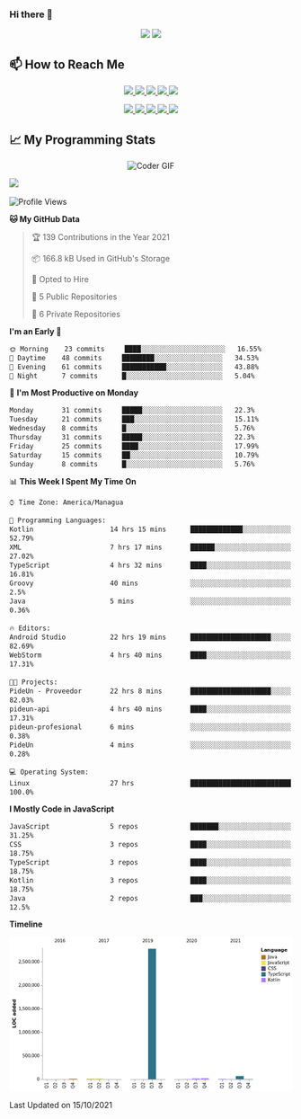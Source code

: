 ### Hi there 👋

<!--
**DevKenny/DevKenny** is a ✨ _special_ ✨ repository because its `README.md` (this file) appears on your GitHub profile.

Here are some ideas to get you started:

- 🔭 I’m currently working on ...
- 🌱 I’m currently learning ...
- 👯 I’m looking to collaborate on ...
- 🤔 I’m looking for help with ...
- 💬 Ask me about ...
- 📫 How to reach me: ...
- 😄 Pronouns: ...
- ⚡ Fun fact: ...
-->

<p align = "center">
  <img src="https://github-readme-stats.vercel.app/api?username=DevKenny&count_private=true&show_icons=true&theme=graywhite&line_height=30&hide_border=true">
  <img src="https://github-readme-stats.vercel.app/api/top-langs/?username=DevKenny&hide=html,css&theme=graywhite&hide_border=true">
</p>

## 📫 How to Reach Me

<p align="center">
 <a href="https://devkenny.github.io">
  <img src="https://img.shields.io/badge/DevKenny-%23206A5D.svg?&style=for-the-badge&logo=jquery&logoColor=white" />
 </a>

 <a href="https://www.linkedin.com/in/hreal92">
  <img src="https://img.shields.io/badge/connect-%230077B5.svg?&style=for-the-badge&logo=linkedin&logoColor=white" />
 </a>

 <a href="https://join.skype.com/invite/IQ6gVADlpBSM">
  <img src="https://img.shields.io/badge/chat-%2300AFF0.svg?&style=for-the-badge&logo=skype&logoColor=white" />
 </a>

 <a href="mailto:realherrold@gmail.com">
  <img src="https://img.shields.io/badge/email-%23C14438.svg?&style=for-the-badge&logo=Gmail&logoColor=white" />
 </a>

 <a href="https://wa.me/50589517503">
  <img src="https://img.shields.io/badge/Whatsapp-%2300BFA5.svg?&style=for-the-badge&logo=Whatsapp&logoColor=white" />
 </a>
</p>

<p align="center">
  <a href="#">
    <img src="https://badges.pufler.dev/visits/DevKenny/DevKenny?style=flat-square&color=green&logo=github">
  </a>
  <a href="#">
    <img src="https://badges.pufler.dev/years/DevKenny?style=flat-square&color=green&logo=github">
  </a>
  <a href="#">
    <img src="https://badges.pufler.dev/repos/DevKenny?style=flat-square&color=green&logo=github">
  </a>
  <a href="#">
    <img src="https://badges.pufler.dev/gists/DevKenny?style=flat-square&color=green&logo=github">
  </a>
  <a href="#">
    <img src="https://badges.pufler.dev/commits/monthly/DevKenny?style=flat-square&color=green&logo=github">
  </a>
</p>

## 📈 My Programming Stats

<p align="center">
 <img src="https://www.mygo.ge/uploads/blog/1584023795.jpg" alt="Coder GIF" style="max-width:500px">
</p>

![](https://github-profile-summary-cards.vercel.app/api/cards/profile-details?username=vn7n24fzkq&theme=vue)

<!--START_SECTION:waka-->
![Profile Views](http://img.shields.io/badge/Profile%20Views-0-blue)

**🐱 My GitHub Data** 

> 🏆 139 Contributions in the Year 2021
 > 
> 📦 166.8 kB Used in GitHub's Storage 
 > 
> 💼 Opted to Hire
 > 
> 📜 5 Public Repositories 
 > 
> 🔑 6 Private Repositories  
 > 
**I'm an Early 🐤** 

```text
🌞 Morning    23 commits     ████░░░░░░░░░░░░░░░░░░░░░   16.55% 
🌆 Daytime    48 commits     ████████░░░░░░░░░░░░░░░░░   34.53% 
🌃 Evening    61 commits     ███████████░░░░░░░░░░░░░░   43.88% 
🌙 Night      7 commits      █░░░░░░░░░░░░░░░░░░░░░░░░   5.04%

```
📅 **I'm Most Productive on Monday** 

```text
Monday       31 commits     █████░░░░░░░░░░░░░░░░░░░░   22.3% 
Tuesday      21 commits     ███░░░░░░░░░░░░░░░░░░░░░░   15.11% 
Wednesday    8 commits      █░░░░░░░░░░░░░░░░░░░░░░░░   5.76% 
Thursday     31 commits     █████░░░░░░░░░░░░░░░░░░░░   22.3% 
Friday       25 commits     ████░░░░░░░░░░░░░░░░░░░░░   17.99% 
Saturday     15 commits     ██░░░░░░░░░░░░░░░░░░░░░░░   10.79% 
Sunday       8 commits      █░░░░░░░░░░░░░░░░░░░░░░░░   5.76%

```


📊 **This Week I Spent My Time On** 

```text
⌚︎ Time Zone: America/Managua

💬 Programming Languages: 
Kotlin                   14 hrs 15 mins      █████████████░░░░░░░░░░░░   52.79% 
XML                      7 hrs 17 mins       ██████░░░░░░░░░░░░░░░░░░░   27.02% 
TypeScript               4 hrs 32 mins       ████░░░░░░░░░░░░░░░░░░░░░   16.81% 
Groovy                   40 mins             ░░░░░░░░░░░░░░░░░░░░░░░░░   2.5% 
Java                     5 mins              ░░░░░░░░░░░░░░░░░░░░░░░░░   0.36%

🔥 Editors: 
Android Studio           22 hrs 19 mins      ████████████████████░░░░░   82.69% 
WebStorm                 4 hrs 40 mins       ████░░░░░░░░░░░░░░░░░░░░░   17.31%

🐱‍💻 Projects: 
PideUn - Proveedor       22 hrs 8 mins       ████████████████████░░░░░   82.03% 
pideun-api               4 hrs 40 mins       ████░░░░░░░░░░░░░░░░░░░░░   17.31% 
pideun-profesional       6 mins              ░░░░░░░░░░░░░░░░░░░░░░░░░   0.38% 
PideUn                   4 mins              ░░░░░░░░░░░░░░░░░░░░░░░░░   0.28%

💻 Operating System: 
Linux                    27 hrs              █████████████████████████   100.0%

```

**I Mostly Code in JavaScript** 

```text
JavaScript               5 repos             ███████░░░░░░░░░░░░░░░░░░   31.25% 
CSS                      3 repos             ████░░░░░░░░░░░░░░░░░░░░░   18.75% 
TypeScript               3 repos             ████░░░░░░░░░░░░░░░░░░░░░   18.75% 
Kotlin                   3 repos             ████░░░░░░░░░░░░░░░░░░░░░   18.75% 
Java                     2 repos             ███░░░░░░░░░░░░░░░░░░░░░░   12.5%

```


**Timeline**

![Chart not found](https://raw.githubusercontent.com/DevKenny/DevKenny/main/charts/bar_graph.png) 


 Last Updated on 15/10/2021
<!--END_SECTION:waka-->
